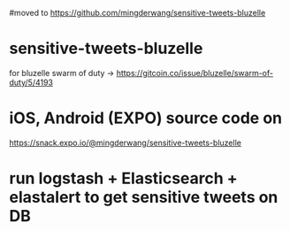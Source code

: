 #moved to 
https://github.com/mingderwang/sensitive-tweets-bluzelle



# sensitive-tweets-bluzelle
for bluzelle swarm of duty -> https://gitcoin.co/issue/bluzelle/swarm-of-duty/5/4193

# iOS, Android (EXPO) source code on 
https://snack.expo.io/@mingderwang/sensitive-tweets-bluzelle

# run logstash + Elasticsearch + elastalert to get sensitive tweets on DB

